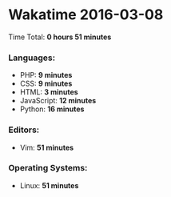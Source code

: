 # Wakatime 2016-03-08

Time Total: **0 hours 51 minutes**

### Languages:
- PHP: **9 minutes** 
- CSS: **9 minutes** 
- HTML: **3 minutes** 
- JavaScript: **12 minutes** 
- Python: **16 minutes** 

### Editors:
- Vim: **51 minutes** 

### Operating Systems:
- Linux: **51 minutes** 


